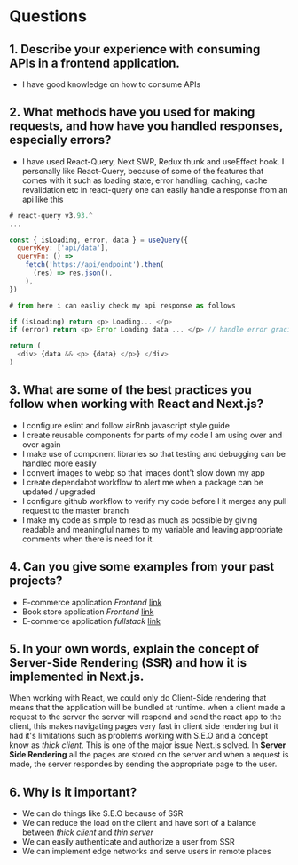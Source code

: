 # Questions

## 1. Describe your experience with consuming APIs in a frontend application. 
-  I have good knowledge on how to consume APIs 

## 2. What methods have you used for making requests, and how have you handled responses, especially errors?
- I have used React-Query, Next SWR, Redux thunk and useEffect hook. 
I personally like React-Query, because of some of the features that comes with it such as loading state, error handling, caching, cache revalidation etc
in react-query one can easily handle a response from an api like this

```js
# react-query v3.93.^
...

const { isLoading, error, data } = useQuery({
  queryKey: ['api/data'],
  queryFn: () =>
    fetch('https://api/endpoint').then(
      (res) => res.json(),
    ),
})

# from here i can easliy check my api response as follows

if (isLoading) return <p> Loading... </p>
if (error) return <p> Error Loading data ... </p> // handle error graciously

return (
  <div> {data && <p> {data} </p>} </div>
)
```

## 3. What are some of the best practices you follow when working with React and Next.js? 
- I configure eslint and follow airBnb javascript style guide
- I create reusable components for parts of my code I am using over and over again
- I make use of component libraries so that testing and debugging can be handled more easily
- I convert images to webp so that images dont't slow down my app
- I create dependabot workflow to alert me when a package can be updated / upgraded
- I configure github workflow to verify my code before I it merges any pull request to the master branch
- I make my code as simple to read as much as possible by giving readable and meaningful names to my variable and leaving appropriate comments when there is need for it.

## 4. Can you give some examples from your past projects?
- E-commerce application *Frontend* [link](https://glasses-delta.vercel.app/)
- Book store application *Frontend* [link](https://watermarks-v2.vercel.app/)
- E-commerce application *fullstack* [link](https://e-commerce-app-ts-nextjs.vercel.app/)

## 5. In your own words, explain the concept of Server-Side Rendering (SSR) and how it is implemented in Next.js.
When working with React, we could only do Client-Side rendering that means that the application will be bundled at runtime. when a client made a request to the server the server will respond and send the react app to the client, this makes navigating pages very fast in client side rendering but it had it's limitations such as problems working with S.E.O and a concept know as *thick client*. This is one of the major issue Next.js solved. In **Server Side Rendering** all the pages are stored on the server and when a request is made, the server respondes by sending the appropriate page to the user. 

## 6. Why is it important?
- We can do things like S.E.O because of SSR
- We can reduce the load on the client and have sort of a balance between *thick client* and *thin server*
- We can easily authenticate and authorize a user from SSR
- We can implement edge networks and serve users in remote places